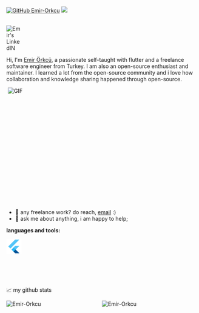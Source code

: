 

<br />

[![GitHub Emir-Orkcu](https://img.shields.io/github/followers/Emir-Orkcu?label=follow&style=social)](https://github.com/Emir-Orkcu)
![](https://visitor-badge.glitch.me/badge?page_id=Emir-Orkcu.Emir-Orkcu)

<br />
</a>

<a href="https://www.linkedin.com/in/emir-%C3%B6rkc%C3%BC-b3b9081b8/">
  <img align="left" alt="Emir's LinkedIN" width="40px"    src="https://img.icons8.com/fluency/48/000000/linkedin.png" />
</a>

<br />
<br />
<br />
<br />


Hi, I'm [Emir Örkcü](https://Emirorkcu.me/), a passionate self-taught with flutter and a freelance software engineer from Turkey.
I am also an open-source enthusiast and maintainer. I learned a lot from the open-source community and i love how collaboration and knowledge sharing happened through open-source.

  <img align="right" alt="GIF" src="https://github.com/abhisheknaiidu/abhisheknaiidu/blob/master/code.gif?raw=true" width="500" height="320" />
  
- 💼 any freelance work? do reach, [email](mailto:Emirorkcu@gmail.com) :)
- 💬 ask me about anything, i am happy to help;

**languages and tools:**  

<code><img height="40" src="https://raw.githubusercontent.com/github/explore/80688e429a7d4ef2fca1e82350fe8e3517d3494d/topics/flutter/flutter.png"></code>
<br />
<br />
<br />
<br />
<br />


📈 my github stats

 <p><img align="left" src="https://github-readme-stats.vercel.app/api/top-langs?username=Emir-Orkcu&show_icons=true&locale=en&layout=compact" alt="Emir-Orkcu" /></p>
<p align="center"> <img src="https://github-readme-stats.vercel.app/api?username=Emir-Orkcu&show_icons=true&theme=gotham" alt="Emir-Orkcu" />




